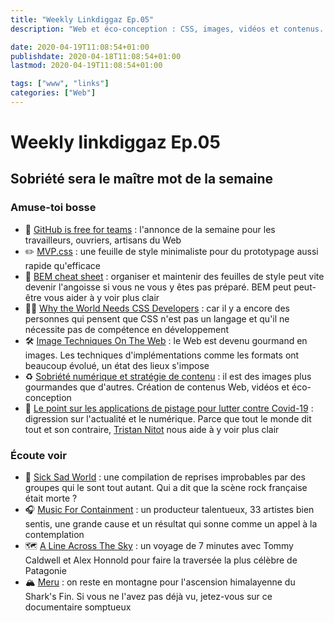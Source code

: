 ```yaml
---
title: "Weekly Linkdiggaz Ep.05"
description: "Web et éco-conception : CSS, images, vidéos et contenus. La sobriété s'impose."

date: 2020-04-19T11:08:54+01:00
publishdate: 2020-04-18T11:08:54+01:00
lastmod: 2020-04-19T11:08:54+01:00

tags: ["www", "links"]
categories: ["Web"]
---
```


# Weekly linkdiggaz Ep.05

## Sobriété sera le maître mot de la semaine

### Amuse-toi bosse

- 🎉 <a href="https://github.blog/2020-04-14-github-is-now-free-for-teams" hreflang="en">GitHub is free for teams</a>&nbsp;: l'annonce de la semaine pour les travailleurs, ouvriers, artisans du Web
- ✏️ <a href="https://andybrewer.github.io/mvp/" hreflang="en">MVP.css</a>&nbsp;: une feuille de style minimaliste pour du prototypage aussi rapide qu'efficace
- 🧰 <a href="https://9elements.com/bem-cheat-sheet/" hreflang="en">BEM cheat sheet</a>&nbsp;: organiser et maintenir des feuilles de style peut vite devenir l'angoisse si vous ne vous y êtes pas préparé. BEM peut peut-être vous aider à y voir plus clair
- 👨‍💻 <a href="https://medium.com/@elad/why-the-world-needs-css-developers-318025a6f5c1" hreflang="en">Why the World Needs CSS Developers</a>&nbsp;: car il y a encore des personnes qui pensent que CSS n'est pas un langage et qu'il ne nécessite pas de compétence en développement
- 🛠️ <a href="https://ishadeed.com/article/image-techniques/" hreflang="en">Image Techniques On The Web</a>&nbsp;: le Web est devenu gourmand en images. Les techniques d'implémentations comme les formats ont beaucoup évolué, un état des lieux s'impose
- ♻️ [Sobriété numérique et stratégie de contenu](https://www.plume-interactive.fr/sobriete-numerique-et-strategie-de-contenu-vers-la-fin-des-videos/)&nbsp;: il est des images plus gourmandes que d'autres. Création de contenus Web, vidéos et éco-conception
- 📡 [Le point sur les applications de pistage pour lutter contre Covid-19](https://standblog.org/blog/post/2020/04/18/Le-point-sur-les-applications-de-pistage-pour-lutter-contre-Covid-19)&nbsp;: digression sur l'actualité et le numérique. Parce que tout le monde dit tout et son contraire, [Tristan Nitot](https://fr.wikipedia.org/wiki/Tristan_Nitot) nous aide à y voir plus clair

### Écoute voir

- 🎸 [Sick Sad World](https://gonzai.com/sick-sad-world-la-compilation-quil-manquait-au-confinement/)&nbsp;: une compilation de reprises improbables par des groupes qui le sont tout autant. Qui a dit que la scène rock française était morte&nbsp;?
- 🎧 [Music For Containment](https://www.nova.fr/molecule-reunit-33-artistes-pour-une-compil-collaborative-et-solidaire)&nbsp;: un producteur talentueux, 33 artistes bien sentis, une grande cause et un résultat qui sonne comme un appel à la contemplation
- 🗺️ <a href="https://www.patagonia.com/stories/a-line-across-the-sky/video-79842.html" hreflang="en">A Line Across The Sky</a>&nbsp;: un voyage de 7 minutes avec Tommy Caldwell et Alex Honnold pour faire la traversée la plus célèbre de Patagonie
- 🏔️ [Meru](https://www.montagnes-magazine.com/videos-film-meru-ascension-ultime-un-eperon-convoite)&nbsp;: on reste en montagne pour l'ascension himalayenne du Shark's Fin. Si vous ne l'avez pas déjà vu, jetez-vous sur ce documentaire somptueux
